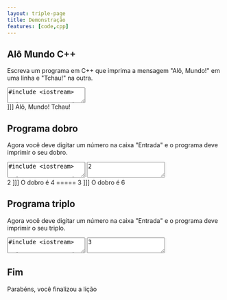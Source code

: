 ```yaml
---
layout: triple-page
title: Demonstração
features: [code,cpp]
---
```


## Alô Mundo C++

Escreva um programa em C++ que imprima a mensagem "Alô, Mundo!" em uma linha e "Tchau!" na outra.

<textarea class="code lang-cpp">
#include &lt;iostream&gt;

using namespace std;

int main() {
  cout &lt;&lt; "Alô, Mundo!" &lt;&lt; endl;
  cout &lt;&lt; "Tchau!" &lt;&lt; endl;
  return 0;
}</textarea>

<div class="testcases">
]]]
Alô, Mundo!
Tchau!
</div>


## Programa dobro

Agora você deve digitar um número na caixa "Entrada" e o programa deve imprimir o seu dobro.

<textarea class="code lang-cpp">
#include &lt;iostream&gt;

using namespace std;

int main() {
  int x;
  cin >> x; 
  cout &lt;&lt; "O dobro é " &lt;&lt; (x * 2) &lt;&lt; endl;
  return 0;
}</textarea>

<textarea class="stdin">2</textarea>

<div class="testcases">
2
]]]
O dobro é 4
=====
3
]]]
O dobro é 6
</div>

## Programa triplo

Agora você deve digitar um número na caixa "Entrada" e o programa deve imprimir o seu triplo.

<textarea class="code lang-cpp">
#include &lt;iostream&gt;

using namespace std;

int main() {
  int x;
  cin >> x; 
  cout &lt;&lt; "O triplo é " &lt;&lt; (x * 3) &lt;&lt; endl;
  return 0;
}</textarea>

<textarea class="stdin">3</textarea>

## Fim

Parabéns, você finalizou a lição

